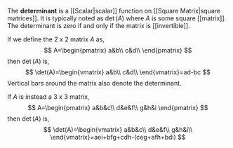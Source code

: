 The **determinant** is a [[Scalar|scalar]] function on [[Square Matrix|square matrices]]. It is typically noted as $\det(A)$ where $A$ is some square [[matrix]]. The determinant is zero if and only if the matrix is [[invertible]].

If we define the $2$ x $2$ matrix $A$ as,
$$
A=\begin{pmatrix}
a&b\\ c&d\\
\end{pmatrix}
$$
then $\det(A)$ is,
$$
\det(A)=\begin{vmatrix}
a&b\\ c&d\\
\end{vmatrix}=ad-bc
$$
Vertical bars around the matrix also denote the determinant.

If $A$ is instead a $3$ x $3$ matrix,
$$
A=\begin{pmatrix}
a&b&c\\ d&e&f\\ g&h&i
\end{pmatrix}
$$
then $\det(A)$ is,
$$
\det(A)=\begin{vmatrix}
a&b&c\\ d&e&f\\ g&h&i\\
\end{vmatrix}=aei+bfg+cdh-(ceg+afh+bdi)
$$
